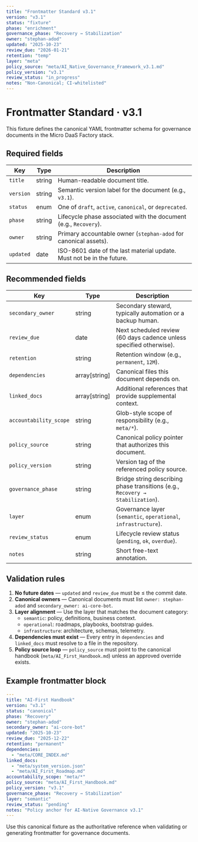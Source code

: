 ```yaml
---
title: "Frontmatter Standard v3.1"
version: "v3.1"
status: "fixture"
phase: "enrichment"
governance_phase: "Recovery → Stabilization"
owner: "stephan-adod"
updated: "2025-10-23"
review_due: "2026-01-21"
retention: "temp"
layer: "meta"
policy_source: "meta/AI_Native_Governance_Framework_v3.1.md"
policy_version: "v3.1"
review_status: "in_progress"
notes: "Non-Canonical; CI-whitelisted"
---
```


# Frontmatter Standard · v3.1

This fixture defines the canonical YAML frontmatter schema for governance documents in the Micro DaaS Factory stack.

## Required fields

| Key | Type | Description |
| --- | --- | --- |
| `title` | string | Human-readable document title. |
| `version` | string | Semantic version label for the document (e.g., `v3.1`). |
| `status` | enum | One of `draft`, `active`, `canonical`, or `deprecated`. |
| `phase` | string | Lifecycle phase associated with the document (e.g., `Recovery`). |
| `owner` | string | Primary accountable owner (`stephan-adod` for canonical assets). |
| `updated` | date | ISO-8601 date of the last material update. Must not be in the future. |

## Recommended fields

| Key | Type | Description |
| --- | --- | --- |
| `secondary_owner` | string | Secondary steward, typically automation or a backup human. |
| `review_due` | date | Next scheduled review (60 days cadence unless specified otherwise). |
| `retention` | string | Retention window (e.g., `permanent`, `12M`). |
| `dependencies` | array[string] | Canonical files this document depends on. |
| `linked_docs` | array[string] | Additional references that provide supplemental context. |
| `accountability_scope` | string | Glob-style scope of responsibility (e.g., `meta/*`). |
| `policy_source` | string | Canonical policy pointer that authorizes this document. |
| `policy_version` | string | Version tag of the referenced policy source. |
| `governance_phase` | string | Bridge string describing phase transitions (e.g., `Recovery → Stabilization`). |
| `layer` | enum | Governance layer (`semantic`, `operational`, `infrastructure`). |
| `review_status` | enum | Lifecycle review status (`pending`, `ok`, `overdue`). |
| `notes` | string | Short free-text annotation. |

## Validation rules

1. **No future dates** — `updated` and `review_due` must be ≤ the commit date.
2. **Canonical owners** — Canonical documents must list `owner: stephan-adod` and `secondary_owner: ai-core-bot`.
3. **Layer alignment** — Use the layer that matches the document category:
   - `semantic`: policy, definitions, business context.
   - `operational`: roadmaps, playbooks, bootstrap guides.
   - `infrastructure`: architecture, schemas, telemetry.
4. **Dependencies must exist** — Every entry in `dependencies` and `linked_docs` must resolve to a file in the repository.
5. **Policy source loop** — `policy_source` must point to the canonical handbook (`meta/AI_First_Handbook.md`) unless an approved override exists.

## Example frontmatter block

```yaml
---
title: "AI-First Handbook"
version: "v3.1"
status: "canonical"
phase: "Recovery"
owner: "stephan-adod"
secondary_owner: "ai-core-bot"
updated: "2025-10-23"
review_due: "2025-12-22"
retention: "permanent"
dependencies:
  - "meta/CORE_INDEX.md"
linked_docs:
  - "meta/system_version.json"
  - "meta/AI_First_Roadmap.md"
accountability_scope: "meta/*"
policy_source: "meta/AI_First_Handbook.md"
policy_version: "v3.1"
governance_phase: "Recovery → Stabilization"
layer: "semantic"
review_status: "pending"
notes: "Policy anchor for AI-Native Governance v3.1"
---
```

Use this canonical fixture as the authoritative reference when validating or generating frontmatter for governance documents.
